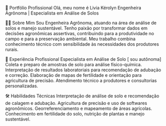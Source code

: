 🌱 Portfólio Profissional 
Olá, meu nome é Livia Kérolyn
Engenheira Agrônoma | Especialista em Análise de Solos

👩‍🔬 Sobre Mim
Sou Engenheira Agrônoma, atuando na área de análise de solos e manejo sustentável. Tenho paixão por transformar dados em decisões agronômicas assertivas, contribuindo para a produtividade no campo e para a preservação ambiental. Meu trabalho combina conhecimento técnico com sensibilidade às necessidades dos produtores rurais.

🧪 Experiência Profissional
Especialista em Análise de Solo
[ sou autônoma] 
Coleta e preparo de amostras de solo para análise físico-química.
Interpretação de resultados laboratoriais para recomendação de adubação e correção.
Elaboração de mapas de fertilidade e orientação para agricultura de precisão.
Atendimento técnico a produtores e consultorias personalizadas.

🛠️ Habilidades Técnicas
Interpretação de análise de solo e recomendação de calagem e adubação.
Agricultura de precisão e uso de softwares agronômicos.
Georreferenciamento e mapeamento de áreas agrícolas.
Conhecimento em fertilidade do solo, nutrição de plantas e manejo sustentável.



